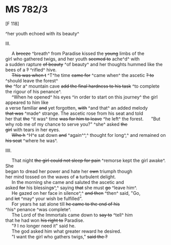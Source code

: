 # MS 782/3

[F 118]

^her youth echoed with its beauty^

III.

&nbsp;&nbsp;&nbsp;&nbsp;&nbsp;A ~~breeze~~ ^breath^ from Paradise kissed the ~~young~~ limbs of the \
girl who gathered twigs, and her youth ~~seemed to~~ ache^d^ with \
a sudden rapture ~~of beauty~~ ^of beauty^ and her thoughts hummed like the \
bees of a ~~?~~ ^rifled^ hive. \
&nbsp;&nbsp;&nbsp;&nbsp;&nbsp;~~This was when t~~ ^T^he time ~~came for~~ ^came when^ the ascetic ~~? to~~ ^should leave the forest^ \
~~the~~ ^for a^ mountain cave ~~add the final hardness to his task~~ ^to complete the rigour of his penance^. \
&nbsp;&nbsp;&nbsp;&nbsp;&nbsp;^When he opened^ his eyes ^in order to start on this journey^ the girl appeared to him like \
a verse familiar ~~and~~ yet forgotten, ~~with~~ ^and that^ an added melody \
~~that was~~ ^made^ strange. The ascetic rose from his seat and told \
her that ~~the~~ ^it was^ time ~~was for him to leave~~ ^he left^ the forest.
&nbsp;&nbsp;&nbsp;&nbsp;&nbsp;"But why rob me of my chance to serve you?" ^she^ asked ~~the~~ \
~~girl~~ with tears in her eyes. \
&nbsp;&nbsp;&nbsp;&nbsp;&nbsp;~~Who h~~ ^H^e sat down ~~and~~ ^again^^,^ thought for long^,^ and remained on \
~~his seat~~ ^where he was^. 

IIII.

&nbsp;&nbsp;&nbsp;&nbsp;&nbsp;That night ~~the girl could not sleep for pain~~ ^remorse kept the girl awake^. She \
began to dread her power and hate her ~~own~~ triumph though \
her mind tossed on the waves of ~~a~~ turbulent delight. \
&nbsp;&nbsp;&nbsp;&nbsp;&nbsp;In the morning she came and saluted the ascetic and \
asked ~~for~~ his blessing~~s~~^,^ saying ~~that~~ she must ~~go~~ ^leave him^. \
&nbsp;&nbsp;&nbsp;&nbsp;&nbsp;He gazed on her face in silence^,^ ~~and then~~ ^then^ said, "Go, \
and ~~let~~ ^may^ your wish be fulfilled". \
&nbsp;&nbsp;&nbsp;&nbsp;&nbsp;For years he sat alone till ~~he came to the end of his~~ \
^his^ penance ^was complete^. \
&nbsp;&nbsp;&nbsp;&nbsp;&nbsp;The Lord of the Immortals came down to ~~say to~~ ^tell^ him \
that he had won ~~his right to~~ Paradise. \
&nbsp;&nbsp;&nbsp;&nbsp;&nbsp;"~~?~~ I no longer need it" said he. \
&nbsp;&nbsp;&nbsp;&nbsp;&nbsp;The god asked him what greater reward he desired. \
&nbsp;&nbsp;&nbsp;&nbsp;&nbsp;"I want the girl who gathers twigs," ~~said the ?~~

